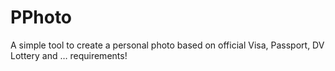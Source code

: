 # PPhoto
A simple tool to create a personal photo based on official Visa, Passport, DV Lottery and … requirements!
